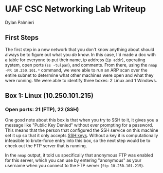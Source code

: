 # UAF CSC Networking Lab Writeup

Dylan Palmieri

## First Steps

The first step in a new network that you don't know anything about
should always be to figure out what you *do* know. In this case,
I'd made a doc with a table for everyone to put their name, ip address (`ip addr`),
operating system, open ports (`ss -tulpan`), and comments. From there, using the
`nmap -PR 10.250.101.*` command, we were able to run an ARP scan over the
entire subnet to determine what other machines were open and what they were
running. We were able to identify three boxes: 2 Linux and 1 Windows.

## Box 1: Linux (10.250.101.215)

### Open ports: 21 (FTP), 22 (SSH)

One good note about this box is that when you try to SSH to it, it gives you
a message like "Public Key Denied" without ever prompting for a password. This
means that the person that configured the SSH service on this machine set it up
so that it only accepts
[SSH keys](https://www.geeksforgeeks.org/introduction-to-sshsecure-shell-keys/).
Without a key it is computationally infeasible to brute-force entry into this box,
so the next step would be to check out the FTP server that is running.

In the `nmap` output, it told us specifically that anonymous FTP was enabled for
this server, which you can use by entering "anonymous" as your username when you
connect to the FTP server (`ftp 10.250.101.215`).
